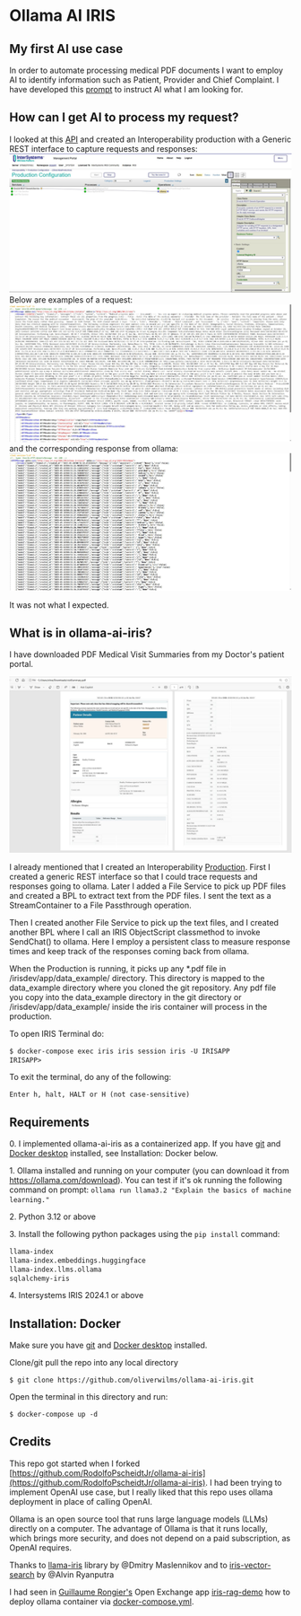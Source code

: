 # Ollama AI IRIS

## My first AI use case

In order to automate processing medical PDF documents I want to employ AI to identify information such as Patient, Provider and Chief Complaint. I have developed this [prompt](https://github.com/oliverwilms/ollama-ai-iris/blob/main/data/prompts/medical_progress_notes_prompt.txt) to instruct AI what I am looking for.

## How can I get AI to process my request?

I looked at this [API](https://github.com/ollama/ollama/blob/main/docs/api.md#generate-a-chat-completion) and created an Interoperability production with a Generic REST interface to capture requests and responses:
![screenshot](https://github.com/oliverwilms/bilder/blob/main/Oliver_NewProduction.JPG)
Below are examples of a request: ![request](https://github.com/oliverwilms/bilder/blob/main/Capture_request.JPG) and the corresponding response from ollama: ![response](https://github.com/oliverwilms/bilder/blob/main/Capture_response.JPG)

It was not what I expected.

## What is in ollama-ai-iris?

I have downloaded PDF Medical Visit Summaries from my Doctor's patient portal.

![screenshot](https://github.com/oliverwilms/bilder/blob/main/visitSummary.JPG)

I already mentioned that I created an Interoperability [Production](https://github.com/oliverwilms/ollama-ai-iris/blob/main/src/Oliver/NewProduction.cls). First I created a generic REST interface so that I could trace requests and responses going to ollama. Later I added a File Service to pick up PDF files and created a BPL to extract text from the PDF files. I sent the text as a StreamContainer to a File Passthrough operation.

Then I created another File Service to pick up the text files, and I created another BPL where I call an IRIS ObjectScript classmethod to invoke SendChat() to ollama. Here I employ a persistent class to measure response times and keep track of the responses coming back from ollama.

When the Production is running, it picks up any *.pdf file in /irisdev/app/data_example/ directory. This directory is mapped to the data_example directory where you cloned the git repository. Any pdf file you copy into the data_example directory in the git directory or /irisdev/app/data_example/ inside the iris container will process in the production.



To open IRIS Terminal do:

```
$ docker-compose exec iris iris session iris -U IRISAPP
IRISAPP>
```

To exit the terminal, do any of the following:

```
Enter h, halt, HALT or H (not case-sensitive)
```

## Requirements

0\. I implemented ollama-ai-iris as a containerized app. If you have [git](https://git-scm.com/book/en/v2/Getting-Started-Installing-Git) and [Docker desktop](https://www.docker.com/products/docker-desktop) installed, see Installation: Docker below.

1\. Ollama installed and running on your computer (you can download it from https://ollama.com/download). You can test if it's ok running the following command on prompt: `ollama run llama3.2 "Explain the basics of machine learning."`

2\. Python 3.12 or above

3\. Install the following python packages using the `pip install` command:
```
llama-index
llama-index.embeddings.huggingface
llama-index.llms.ollama
sqlalchemy-iris
```

4\. Intersystems IRIS 2024.1 or above

## Installation: Docker

Make sure you have [git](https://git-scm.com/book/en/v2/Getting-Started-Installing-Git) and [Docker desktop](https://www.docker.com/products/docker-desktop) installed.

Clone/git pull the repo into any local directory

```
$ git clone https://github.com/oliverwilms/ollama-ai-iris.git
```

Open the terminal in this directory and run:

```
$ docker-compose up -d
```





## Credits

This repo got started when I forked [https://github.com/RodolfoPscheidtJr/ollama-ai-iris](https://github.com/RodolfoPscheidtJr/ollama-ai-iris). I had been trying to implement OpenAI use case, but I really liked that this repo uses ollama deployment in place of calling OpenAI.

Ollama is an open source tool that runs large language models (LLMs) directly on a computer. The advantage of Ollama is that it runs locally, which brings more security, and does not depend on a paid subscription, as OpenAI requires.

Thanks to [llama-iris](https://openexchange.intersystems.com/package/llama-iris) library by @Dmitry Maslennikov and to [iris-vector-search](https://openexchange.intersystems.com/package/iris-vector-search) by @Alvin Ryanputra 

I had seen in [Guillaume Rongier's](https://github.com/grongierisc) Open Exchange app [iris-rag-demo](https://openexchange.intersystems.com/package/iris-rag-demo) how to deploy ollama container via [docker-compose.yml](https://github.com/grongierisc/iris-rag-demo/blob/master/docker-compose.yml).
